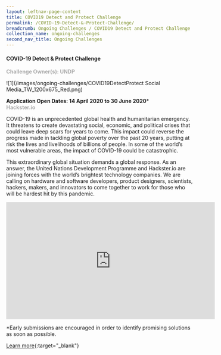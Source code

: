 ```yaml
---
layout: leftnav-page-content
title: COVID19 Detect and Protect Challenge
permalink: /COVID-19-Detect-&-Protect-Challenge/
breadcrumb: Ongoing Challenges / COVID19 Detect and Protect Challenge
collection_name: ongoing-challenges
second_nav_title: Ongoing Challenges
---
```


#### COVID-19 Detect & Protect Challenge

<font color="#a9a9a9"><b>Challenge Owner(s): UNDP</b></font>

![1](/images/ongoing-challenges/COVID19DetectProtect Social Media_TW_1200x675_Red.png)


**Application Open Dates: 14 April 2020 to 30 June 2020***<br>
<font color=" #a9a9a9"><b>Hackster.io</b></font>

COVID-19 is an unprecedented global health and humanitarian emergency. It threatens to create devastating social, economic, and political crises that could leave deep scars for years to come. This impact could reverse the progress made in tackling global poverty over the past 20 years, putting at risk the lives and livelihoods of billions of people. In some of the world’s most vulnerable areas, the impact of COVID-19 could be catastrophic.
 
This extraordinary global situation demands a global response. As an answer, the United Nations Development Programme and Hackster.io are joining forces with the world’s brightest technology companies. We are calling on hardware and software developers, product designers, scientists, hackers, makers, and innovators to come together to work for those who will be hardest hit by this pandemic.

<div class="bp-youtube">
  <iframe width="560" height="315" src="https://www.youtube.com/embed/vqBm2d-VUns" frameborder="0" allow="accelerometer; autoplay; encrypted-media; gyroscope; picture-in-picture" allowfullscreen></iframe>
</div>

*Early submissions are encouraged in order to identify promising solutions as soon as possible. 

[Learn more](https://www.covid19detectprotect.org){:target="_blank"}
